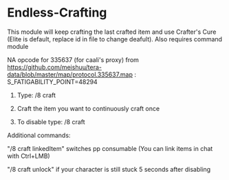 # Endless-Crafting

This module will keep crafting the last crafted item and use Crafter's Cure (Elite is default, replace id in file to change deafult). 
Also requires command module

NA opcode for 335637 (for caali's proxy) from https://github.com/meishuu/tera-data/blob/master/map/protocol.335637.map : S_FATIGABILITY_POINT=48294

1. Type: /8 craft

2. Craft the item you want to continuously craft once

3. To disable type: /8 craft

Additional commands:

"/8 craft linkedItem" switches pp consumable
(You can link items in chat with Ctrl+LMB)

"/8 craft unlock" if your character is still stuck 5 seconds after disabling
